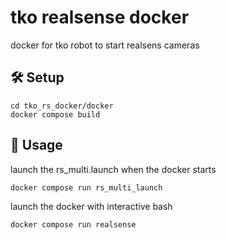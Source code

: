 # tko realsense docker
docker for tko robot to start realsens cameras

## :hammer_and_wrench: Setup
```
cd tko_rs_docker/docker
docker compose build
```

## :scroll: Usage
launch the rs_multi.launch when the docker starts
```
docker compose run rs_multi_launch
```

launch the docker with interactive bash
```
docker compose run realsense
```

